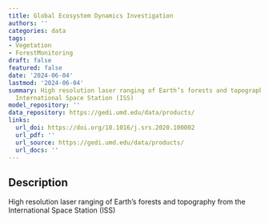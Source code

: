 ```yaml
---
title: Global Ecosystem Dynamics Investigation
authors: ''
categories: data
tags:
- Vegetation
- ForestMonitoring
draft: false
featured: false
date: '2024-06-04'
lastmod: '2024-06-04'
summary: High resolution laser ranging of Earth’s forests and topography from the
  International Space Station (ISS)
model_repository: ''
data_repository: https://gedi.umd.edu/data/products/
links:
  url_doi: https://doi.org/10.1016/j.srs.2020.100002
  url_pdf: ''
  url_source: https://gedi.umd.edu/data/products/
  url_docs: ''
---
```


## Description

High resolution laser ranging of Earth’s forests and topography from the International Space Station (ISS)

